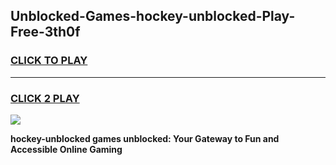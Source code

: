 
## Unblocked-Games-hockey-unblocked-Play-Free-3th0f
<h3>
<a href="https://premium76.site?title=hockey-unblocked&ref=12A">CLICK TO PLAY</a></h3>
<hr>

<h3>
<a href="https://premium76.site?title=hockey-unblocked&ref=12A">CLICK 2 PLAY</a>
  
</h3>

<a href="https://premium76.site?title=hockey-unblocked&ref=12A"><img src="https://clearcache.store/games.png"></a>


**hockey-unblocked games unblocked: Your Gateway to Fun and Accessible Online Gaming**
